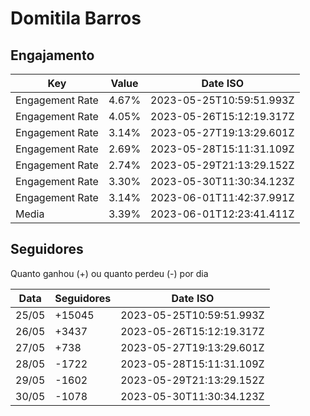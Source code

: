 # Domitila Barros

## Engajamento

| Key             | Value | Date ISO                 |
| --------------- | ----- | ------------------------ |
| Engagement Rate | 4.67% | 2023-05-25T10:59:51.993Z |
| Engagement Rate | 4.05% | 2023-05-26T15:12:19.317Z |
| Engagement Rate | 3.14% | 2023-05-27T19:13:29.601Z |
| Engagement Rate | 2.69% | 2023-05-28T15:11:31.109Z |
| Engagement Rate | 2.74% | 2023-05-29T21:13:29.152Z |
| Engagement Rate | 3.30% | 2023-05-30T11:30:34.123Z |
| Engagement Rate | 3.14% | 2023-06-01T11:42:37.991Z |
| Media           | 3.39% | 2023-06-01T12:23:41.411Z |

## Seguidores

Quanto ganhou (+) ou quanto perdeu (-) por dia

| Data  | Seguidores | Date ISO                 |
| ----- | ---------- | ------------------------ |
| 25/05 | +15045     | 2023-05-25T10:59:51.993Z |
| 26/05 | +3437      | 2023-05-26T15:12:19.317Z |
| 27/05 | +738       | 2023-05-27T19:13:29.601Z |
| 28/05 | -1722      | 2023-05-28T15:11:31.109Z |
| 29/05 | -1602      | 2023-05-29T21:13:29.152Z |
| 30/05 | -1078      | 2023-05-30T11:30:34.123Z |